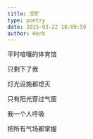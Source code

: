 ```yaml
---
title: 空旷
type: poetry
date: 2015-03-22 18:09:59
author: Herb
---
```

平时喧嚷的体育馆

只剩下了我

灯光设施都熄灭

只有阳光穿过气窗

我一个人呼吸

把所有气场都掌握